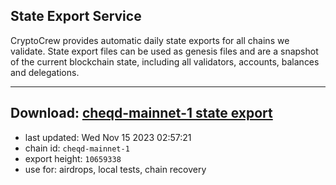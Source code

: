 ## State Export Service
CryptoCrew provides automatic daily state exports for all chains we validate. State export files can be used as genesis files and are a snapshot of the current blockchain state, including all validators, accounts, balances and delegations.

---
**Download: [cheqd-mainnet-1 state export](https://dl.ccvalidators.com/SERVICE/cheqd/cheqd-mainnet-1_export_10659338.json)**
---

- last updated: Wed Nov 15 2023 02:57:21
- chain id: `cheqd-mainnet-1`
- export height: `10659338`
- use for: airdrops, local tests, chain recovery
